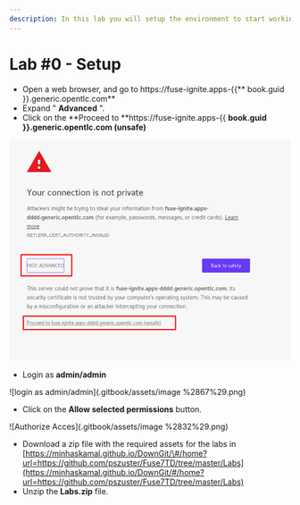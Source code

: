 ```yaml
---
description: In this lab you will setup the environment to start working on the labs
---
```


# Lab \#0 - Setup

* Open a web browser, and go to https://fuse-ignite.apps-{{** book.guid }}.generic.opentlc.com**
* Expand " **Advanced** ".
* Click on the **Proceed to **https://fuse-ignite.apps-{{ **book.guid }}.generic.opentlc.com \(unsafe\)**

![](/assets/sslwarning.png)

* Login as **admin/admin**

![login as admin/admin](.gitbook/assets/image %2867%29.png)

* Click on the **Allow selected permissions** button.

![Authorize Acces](.gitbook/assets/image %2832%29.png)

* Download a zip file with the required assets for the labs in [https://minhaskamal.github.io/DownGit/\#/home?url=https://github.com/pszuster/Fuse7TD/tree/master/Labs](https://minhaskamal.github.io/DownGit/#/home?url=https://github.com/pszuster/Fuse7TD/tree/master/Labs)
* Unzip the **Labs.zip** file.



